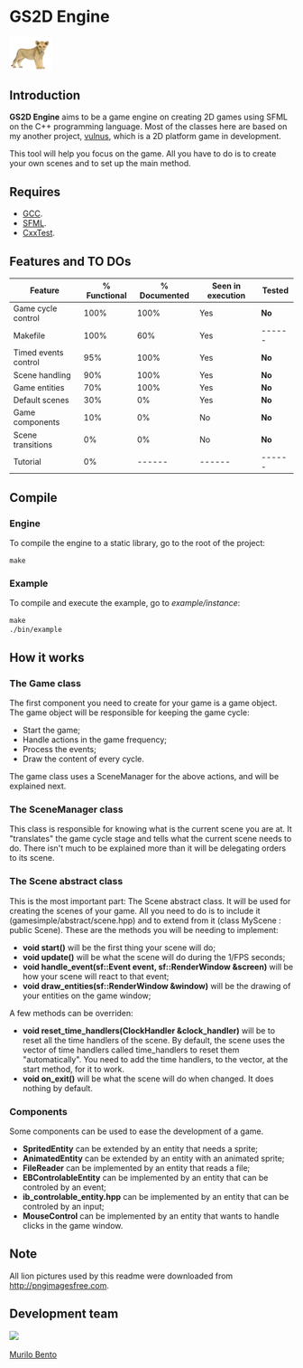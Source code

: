 # GS2D Engine

<img src="readme_assets/lion_baby_png_photo.png" width=15%>

## Introduction

**GS2D Engine** aims to be a game engine on creating 2D games using SFML on the C++ programming language. Most of the classes here are based on my another project, [vulnus](https://github.com/murilobnt/vulnus), which is a 2D platform game in development.

This tool will help you focus on the game. All you have to do is to create your own scenes and to set up the main method.

## Requires

-   [GCC](http://gcc.gnu.org).
-   [SFML](https://www.sfml-dev.org).
-   [CxxTest](https://cxxtest.com).

## Features and TO DOs

| Feature              | % Functional | % Documented | Seen in execution | Tested |
| -------------------- | ------------ | ------------ | ----------------- | ------ |
| Game cycle control   | 100%         | 100%         | Yes               | **No** |
| Makefile             | 100%         | 60%          | Yes               | ------ |
| Timed events control | 95%          | 100%         | Yes               | **No** |
| Scene handling       | 90%          | 100%         | Yes               | **No** |
| Game entities        | 70%          | 100%         | Yes               | **No** |
| Default scenes       | 30%          | 0%           | Yes               | **No** |
| Game components      | 10%          | 0%           | No                | **No** |
| Scene transitions    | 0%           | 0%           | No                | **No** |
| Tutorial             | 0%           | ------       | ------            | ------ |

## Compile

### Engine

To compile the engine to a static library,
go to the root of the project:

```
make
```

### Example

To compile and execute the example, go to *example/instance*:

```
make
./bin/example
```

## How it works

### The Game class

The first component you need to create for your game is a game object. The game object will be responsible for keeping the game cycle:

-   Start the game;
-   Handle actions in the game frequency;
-   Process the events;
-   Draw the content of every cycle.

The game class uses a SceneManager for the above actions, and will be explained next.

### The SceneManager class

This class is responsible for knowing what is the current scene you are at. It "translates" the game cycle stage and tells what the current scene needs to do. There isn't much to be explained more than it will be delegating orders to its scene.

### The Scene abstract class

This is the most important part: The Scene abstract class. It will be used for creating the scenes of your game. All you need to do is to include it (gamesimple/abstract/scene.hpp) and to extend from it (class MyScene : public Scene). These are the methods you will be needing to implement:

-   **void start()** will be the first thing your scene will do;
-   **void update()** will be what the scene will do during the 1/FPS seconds;
-   **void handle_event(sf::Event event, sf::RenderWindow &screen)** will be how your scene will react to that event;
-   **void draw_entities(sf::RenderWindow &window)** will be the drawing of your entities on the game window;

A few methods can be overriden:

-   **void reset_time_handlers(ClockHandler &clock_handler)** will be to reset all the time handlers of the scene. By default, the scene uses the vector of time handlers called time_handlers to reset them "automatically". You need to add the time handlers, to the vector, at the start method, for it to work.
-   **void on_exit()** will be what the scene will do when changed. It does nothing by default.

### Components

Some components can be used to ease the development of a game.

-   **SpritedEntity** can be extended by an entity that needs a sprite;
-   **AnimatedEntity** can be extended by an entity with an animated sprite;
-   **FileReader** can be implemented by an entity that reads a file;
-   **EBControlableEntity** can be implemented by an entity that can be controled by an event;
-   **ib_controlable_entity.hpp** can be implemented by an entity that can be controled by an input;
-   **MouseControl** can be implemented by an entity that wants to handle clicks in the game window.

## Note

All lion pictures used by this readme were downloaded from <http://pngimagesfree.com>.

## Development team

[<img src="https://avatars1.githubusercontent.com/u/6081758?s=400&v=4" width="100"/>](https://github.com/murilobnt)

[Murilo Bento](https://github.com/murilobnt)

